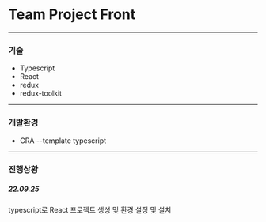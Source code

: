 # Team Project Front

---

### 기술

-   Typescript
-   React
-   redux
-   redux-toolkit

---

### 개발환경

-   CRA --template typescript

---

### 진행상황

##### 22.09.25

typescript로 React 프로젝트 생성 및 환경 설정 및 설치
